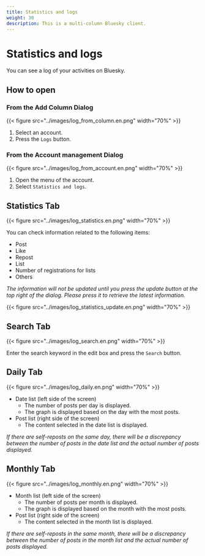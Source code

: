 ```yaml
---
title: Statistics and logs
weight: 30
description: This is a multi-column Bluesky client.
---
```


# Statistics and logs

You can see a log of your activities on Bluesky.

## How to open

### From the Add Column Dialog

{{< figure src="../images/log_from_column.en.png" width="70%" >}}

1. Select an account.
1. Press the `Logs` button.

### From the Account management Dialog

{{< figure src="../images/log_from_account.en.png" width="70%" >}}

1. Open the menu of the account.
1. Select `Statistics and logs`.

## Statistics Tab

{{< figure src="../images/log_statistics.en.png" width="70%" >}}

You can check information related to the following items:

- Post
- Like
- Repost
- List
- Number of registrations for lists
- Others

*The information will not be updated until you press the update button at the top right of the dialog. Please press it to retrieve the latest information.*

{{< figure src="../images/log_statistics_update.en.png" width="70%" >}}

## Search Tab

{{< figure src="../images/log_search.en.png" width="70%" >}}

Enter the search keyword in the edit box and press the `Search` button.

## Daily Tab

{{< figure src="../images/log_daily.en.png" width="70%" >}}

- Date list (left side of the screen)
  - The number of posts per day is displayed.
  - The graph is displayed based on the day with the most posts.
- Post list (right side of the screen)
  - The content selected in the date list is displayed.

*If there are self-reposts on the same day, there will be a discrepancy between the number of posts in the date list and the actual number of posts displayed.*

## Monthly Tab

{{< figure src="../images/log_monthly.en.png" width="70%" >}}

- Month list (left side of the screen)
  - The number of posts per month is displayed.
  - The graph is displayed based on the month with the most posts.
- Post list (right side of the screen)
  - The content selected in the month list is displayed.

*If there are self-reposts in the same month, there will be a discrepancy between the number of posts in the month list and the actual number of posts displayed.*

